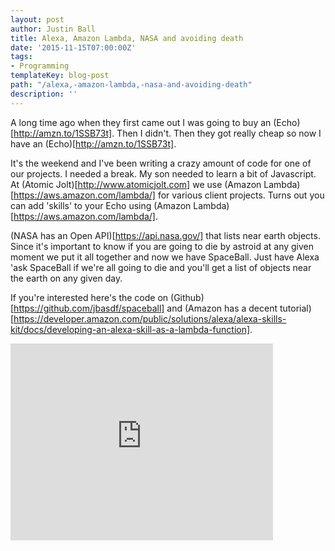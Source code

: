 ```yaml
---
layout: post
author: Justin Ball
title: Alexa, Amazon Lambda, NASA and avoiding death
date: '2015-11-15T07:00:00Z'
tags:
- Programming
templateKey: blog-post
path: "/alexa,-amazon-lambda,-nasa-and-avoiding-death"
description: ''
---
```


A long time ago when they first came out I was going to buy an (Echo)[http://amzn.to/1SSB73t]. Then I didn't. Then they got really cheap so now I have an (Echo)[http://amzn.to/1SSB73t].

It's the weekend and I've been writing a crazy amount of code for one of our projects. I needed a break. My son
needed to learn a bit of Javascript. At (Atomic Jolt)[http://www.atomicjolt.com] we use (Amazon Lambda)[https://aws.amazon.com/lambda/] for various client projects.
Turns out you can add 'skills' to your Echo using (Amazon Lambda)[https://aws.amazon.com/lambda/].

(NASA has an Open API)[https://api.nasa.gov/] that lists near earth objects. Since it's important to know if you are going to die by astroid at 
any given moment we put it all together and now we have SpaceBall. Just have Alexa 'ask SpaceBall if we're all going to die and you'll get a list of objects near the earth on any given day.

If you're interested here's the code on (Github)[https://github.com/jbasdf/spaceball] and 
(Amazon has a decent tutorial)[https://developer.amazon.com/public/solutions/alexa/alexa-skills-kit/docs/developing-an-alexa-skill-as-a-lambda-function]. 

<iframe width="420" height="315" src="https://www.youtube.com/embed/ehQig94h4Ms" frameborder="0" allowFullScreen></iframe>
